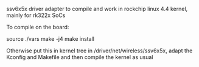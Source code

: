 ssv6x5x driver adapter to compile and work in rockchip linux 4.4 kernel, mainly for rk322x SoCs

To compile on the board:

source ./vars
make -j4
make install

Otherwise put this in kernel tree in /driver/net/wireless/ssv6x5x, adapt the Kconfig and Makefile
and then compile the kernel as usual
